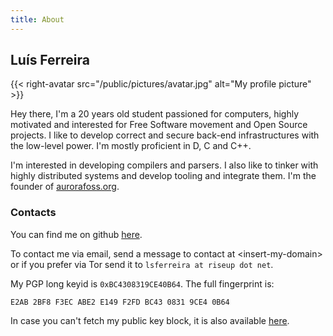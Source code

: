 ```yaml
---
title: About
---
```


## Luís Ferreira

{{< right-avatar src="/public/pictures/avatar.jpg" alt="My profile picture" >}}

Hey there, I'm a 20 years old student passioned for computers, highly motivated and interested for Free Software movement and Open Source projects. I like to develop correct and secure back-end infrastructures with the low-level power. I'm mostly proficient in D, C and C++.

I'm interested in developing compilers and parsers. I also like to tinker with highly distributed systems and develop tooling and integrate them. I'm the founder of [aurorafoss.org](https://aurorafoss.org/).

### Contacts

You can find me on github [here](https://github.com/ljmf00).

To contact me via email, send a message to contact at \<insert-my-domain\> or if you prefer via Tor send it to `lsferreira at riseup dot net`.

My PGP long keyid is `0xBC4308319CE40B64`. The full fingerprint is:

```
E2AB 2BF8 F3EC ABE2 E149 F2FD BC43 0831 9CE4 0B64
```

In case you can't fetch my public key block, it is also available [here](/public/keys/pgp.asc).
